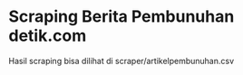 # Scraping Berita Pembunuhan detik.com

Hasil scraping bisa dilihat di scraper/artikelpembunuhan.csv
